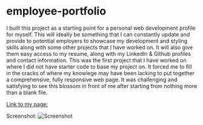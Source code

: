 # employee-portfolio

I built this project as a starting point for a personal web development profile for myself.  This will ideally be something that I can constantly update and provide to potential employers to showcase my development and styling skills along with some other projects that I have worked on.  It will also give them easy access to my resume, along with my LinkedIn & Github profiles and contact information.  This was the first project that I have worked on where I did not have starter code to base my project on.  It forced me to fill in the cracks of where my knowlege may have been lacking to put together a comprehensive, fully responsive web page.  It was challenging and satisfying to see this blossom in front of me after starting from nothing more than a blank file. 

[Link to my page:](file:///Users/jakemcmillan/Desktop/coding_projects/employee-portfolio/index.html)

Screenshot:
![Screenshot](website-screenshot.png)